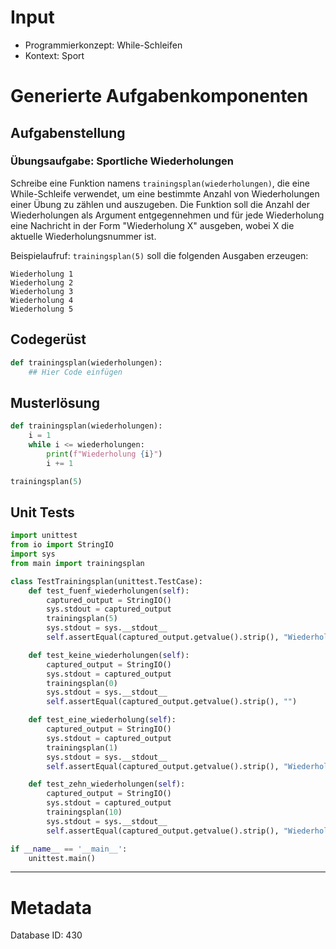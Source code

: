 # Input
- Programmierkonzept: While-Schleifen
- Kontext: Sport

# Generierte Aufgabenkomponenten
## Aufgabenstellung
### Übungsaufgabe: Sportliche Wiederholungen

Schreibe eine Funktion namens `trainingsplan(wiederholungen)`, die eine While-Schleife verwendet, um eine bestimmte Anzahl von Wiederholungen einer Übung zu zählen und auszugeben. Die Funktion soll die Anzahl der Wiederholungen als Argument entgegennehmen und für jede Wiederholung eine Nachricht in der Form "Wiederholung X" ausgeben, wobei X die aktuelle Wiederholungsnummer ist.

Beispielaufruf: `trainingsplan(5)` soll die folgenden Ausgaben erzeugen:
```
Wiederholung 1
Wiederholung 2
Wiederholung 3
Wiederholung 4
Wiederholung 5
```

## Codegerüst
```python
def trainingsplan(wiederholungen):
    ## Hier Code einfügen
```

## Musterlösung
```python
def trainingsplan(wiederholungen):
    i = 1
    while i <= wiederholungen:
        print(f"Wiederholung {i}")
        i += 1

trainingsplan(5)
```

## Unit Tests
```python
import unittest
from io import StringIO
import sys
from main import trainingsplan

class TestTrainingsplan(unittest.TestCase):
    def test_fuenf_wiederholungen(self):
        captured_output = StringIO()
        sys.stdout = captured_output
        trainingsplan(5)
        sys.stdout = sys.__stdout__
        self.assertEqual(captured_output.getvalue().strip(), "Wiederholung 1\nWiederholung 2\nWiederholung 3\nWiederholung 4\nWiederholung 5")

    def test_keine_wiederholungen(self):
        captured_output = StringIO()
        sys.stdout = captured_output
        trainingsplan(0)
        sys.stdout = sys.__stdout__
        self.assertEqual(captured_output.getvalue().strip(), "")

    def test_eine_wiederholung(self):
        captured_output = StringIO()
        sys.stdout = captured_output
        trainingsplan(1)
        sys.stdout = sys.__stdout__
        self.assertEqual(captured_output.getvalue().strip(), "Wiederholung 1")

    def test_zehn_wiederholungen(self):
        captured_output = StringIO()
        sys.stdout = captured_output
        trainingsplan(10)
        sys.stdout = sys.__stdout__
        self.assertEqual(captured_output.getvalue().strip(), "Wiederholung 1\nWiederholung 2\nWiederholung 3\nWiederholung 4\nWiederholung 5\nWiederholung 6\nWiederholung 7\nWiederholung 8\nWiederholung 9\nWiederholung 10")

if __name__ == '__main__':
    unittest.main()
```
___
# Metadata
Database ID: 430
